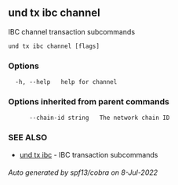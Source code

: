 ## und tx ibc channel

IBC channel transaction subcommands

```
und tx ibc channel [flags]
```

### Options

```
  -h, --help   help for channel
```

### Options inherited from parent commands

```
      --chain-id string   The network chain ID
```

### SEE ALSO

* [und tx ibc](und_tx_ibc.md)	 - IBC transaction subcommands

###### Auto generated by spf13/cobra on 8-Jul-2022
